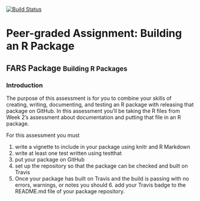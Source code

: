 
<!-- README.md is generated from README.Rmd. Please edit that file -->

[![Build
Status](https://github.com/eejingfeng/coursera)](https://travis-ci.org/AndersonUyekita/JHU_Building_R_Packages)

# Peer-graded Assignment: Building an R Package

## FARS Package <small>Building R Packages</small>

### Introduction

The purpose of this assessment is for you to combine your skills of
creating, writing, documenting, and testing an R package with releasing
that package on GitHub. In this assessment you’ll be taking the R files
from Week 2’s assessment about documentation and putting that file in an
R package.

For this assessment you must

1.  write a vignette to include in your package using knitr and R
    Markdown
2.  write at least one test written using testthat
3.  put your package on GitHub
4.  set up the repository so that the package can be checked and built
    on Travis
5.  Once your package has built on Travis and the build is passing with
    no errors, warnings, or notes you should 6. add your Travis badge to
    the README.md file of your package repository.
